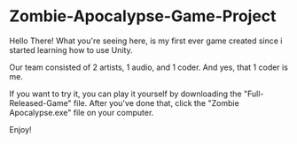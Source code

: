 # Zombie-Apocalypse-Game-Project

Hello There!
What you're seeing here, is my first ever game created since i started learning how to use Unity.

Our team consisted of 2 artists, 1 audio, and 1 coder. And yes, that 1 coder is me.

If you want to try it, you can play it yourself by downloading the "Full-Released-Game" file. After you've done that, click the "Zombie Apocalypse.exe" file on your computer.

Enjoy!
